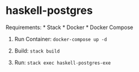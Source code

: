 # haskell-postgres

Requirements:
    * Stack
    * Docker
    * Docker Compose

1. Run Container: `docker-compose up -d`

2. Build: `stack build`

3. Run: `stack exec haskell-postgres-exe`